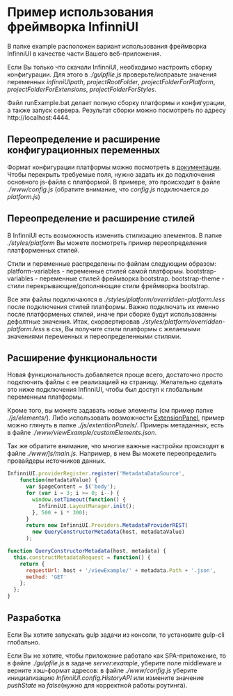 # Пример использования фреймворка InfinniUI
В папке example расположен вариант использования фреймворка InfinniUI в качестве части Вашего веб-приложения.

Если Вы только что скачали InfinniUI, необходимо настроить сборку конфигурации.
Для этого в *./gulpfile.js* проверьте/исправьте значения переменных *infinniUIpath*, *projectRootFolder*, *projectFolderForPlatform*, *projectFolderForExtensions*, *projectFolderForStyles*.

Файл runExample.bat делает полную сборку платформы и конфигурации, а также запуск сервера.
Результат сборки можно посмотреть по адресу http://localhost:4444.

## Переопределение и расширение конфигурационных переменных

Формат конфигурации платформы можно посмотреть в [документации](http://infinniui-en.readthedocs.io/en/latest/Core/Config/).
Чтобы перекрыть требуемые поля, нужно задать их до подключения основного js-файла с платформой.
В примере, это происходит в файле *./www/config.js* (обратите внимание, что *config.js* подключается до *platform.js*)


## Переопределение и расширение стилей

В InfinniUI есть возможность изменить стилизацию элементов.
В папке *./styles/platform* Вы можете посмотреть пример переопределения платформенных стилей.

Стили и переменные распределены по файлам следующим образом:
platform-variables - переменные стилей самой платформы.
bootstrap-variables - переменные стилей фреймворка bootstrap.
bootstrap-theme - стили перекрывающие/дополняющие стили фреймворка bootstrap.

Все эти файлы подключаются в *./styles/platform/overridden-platform.less* после подключения стилей платформы.
Важно подключать их именно после платформеных стилей, иначе при сборке будут использованны дефолтные значения.
Итак, скорвертировав *./styles/platform/overridden-platform.less* в css, Вы получите стили платформы с желаемыми значениями переменных и переопределенными стилями.

## Расширение функциональности
Новая функциональность добавляется проще всего, достаточно просто подключить файлы с ее реализацией на страницу.
Желательно сделать это ниже подключения InfinniUI, чтобы был доступ к глобальным переменным платформы.

Кроме того, вы можете задавать новые элементы (см пример  папке *./js/elements/*).
Либо использовать возможности [ExtensionPanel](http://infinniui-en.readthedocs.io/en/latest/Elements/ExtensionPanel/),
пример можно глянуть в папке *./js/extentionPanels/*.
Примеры метаданных, есть в файле *./www/viewExample/customElements.json*.

Так же обратите внимание, что многие важные настройки происходят в файле *./www/js/main.js*.
Например, в нем Вы можете переопределить провайдеры источников данных.
```js
InfinniUI.providerRegister.register('MetadataDataSource',
    function(metadataValue) {
      var $pageContent = $('body');
      for (var i = 3; i >= 0; i--) {
        window.setTimeout(function() {
          InfinniUI.LayoutManager.init();
        }, 500 + i * 300);
      }
      return new InfinniUI.Providers.MetadataProviderREST(
        new QueryConstructorMetadata(host, metadataValue)
      );

function QueryConstructorMetadata(host, metadata) {
  this.constructMetadataRequest = function() {
    return {
      requestUrl: host + '/viewExample/' + metadata.Path + '.json',
      method: 'GET'
    };
  };
}
```

## Разработка
Если Вы хотите запускать gulp задачи из консоли, то установите gulp-cli глобально.

Если Вы не хотите, чтобы приложение работало как SPA-приложение, то в файле *./gulpfile.js* в задаче *server:example*, уберите поле middleware и
верните хэш-формат адресов: в файле *./www/config.js* уберите инициализацию *InfinniUI.config.HistoryAPI* или измените значение *pushState* на *false*(нужно для корректной работы роутинга).